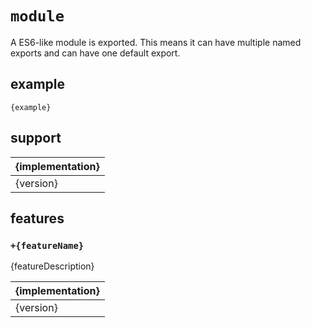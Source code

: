 # `module`

A ES6-like module is exported. This means it can have multiple named exports and can have one default export.

## example

```
{example}
```

## support

| {implementation} |
|------------------|
| {version}        |

## features

### `+{featureName}`

{featureDescription}

| {implementation} |
|------------------|
| {version}        |
